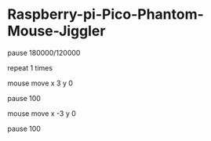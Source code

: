 # Raspberry-pi-Pico-Phantom-Mouse-Jiggler

pause 180000/120000

repeat 1 times

mouse move x 3 y 0

pause 100

mouse move x -3 y 0

pause 100
